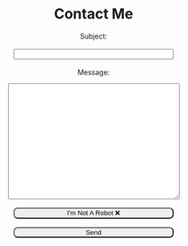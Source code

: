 # Contact Me

Subject:
<br>
<br>
<input id="subject" style="width: 320px; text-align: left" required>
<br>
<br>
Message: 
<br>
<textarea id="body" rows="15" cols="40" style="resize: vertical; text-align: left"></textarea>
<br>
<br>
<button id="notARobotElement" onclick="imNotARobot()">I'm Not A Robot ❌</button>
<br>
<br>
<button onclick="sendEmail()">Send</button>
<br>
<br>
<div id="message"></div>
<script>
  let notARobot = false;
  function sendEmail () {
    let messageElement = document.getElementById("message");
    let subject = document.getElementById("subject").value;
    let body = document.getElementById("body").value;
    let a1 = 'mai'; 
    let a3 = 'lto:'; 
    let a2 = 'zac'; 
    let a6 = 'h@aggelous.';
    let a10 = 'com?subject='; 
    let a4 = '&body=';
    if (notARobot) {
      window.open(a1 + a3 + a2 + a6 + a10 + subject + a4 + body);
      messageElement.innerHTML = "Sent Message!";
    }
    else {
      messageElement.innerHTML = "BOT DETECTED; SEND FAILED";
    }
  }
  function imNotARobot() {
    let notARobotElement = document.getElementById("notARobotElement");
    if (!notARobot) {
      notARobot = true;
      notARobotElement.innerText = "I'm Not A Robot ✅";
    }
    else {
      notARobot = false;
      notARobotElement.innerText = "I'm Not A Robot ❌"
    }
  }
</script>
<style>
  * {
    align: center;
    text-align: center;
  }
  button {
    width: 320px;
    background-color: #edeff0;
    border-radius: 8px;
  }
  
</style>
